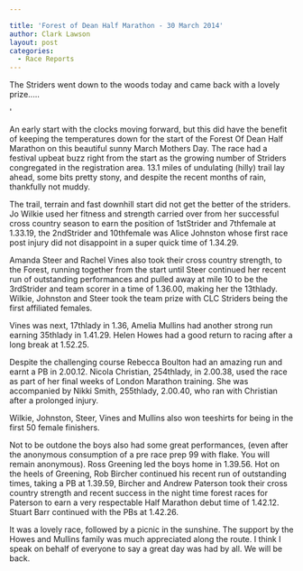 ```yaml
---

title: 'Forest of Dean Half Marathon - 30 March 2014'
author: Clark Lawson
layout: post
categories:
  - Race Reports
---
```


<p>The Striders went down to the woods today and came back with a lovely prize.....</p>'

An early start with the clocks moving forward, but this did have the benefit of keeping the temperatures down for the start of the Forest Of Dean Half Marathon on this beautiful sunny March Mothers Day. The race had a festival upbeat buzz right from the start as the growing number of Striders congregated in the registration area. 13.1 miles of undulating (hilly) trail lay ahead, some bits pretty stony, and despite the recent months of rain, thankfully not muddy.

The trail, terrain and fast downhill start did not get the better of the striders. Jo Wilkie used her fitness and strength carried over from her successful cross country season to earn the position of 1stStrider and 7thfemale at 1.33.19, the 2ndStrider and 10thfemale was Alice Johnston whose first race post injury did not disappoint in a super quick time of 1.34.29. 

Amanda Steer and Rachel Vines also took their cross country strength, to the Forest, running together from the start until Steer continued her recent run of outstanding performances and pulled away at mile 10 to be the 3rdStrider and team scorer in a time of 1.36.00, making her the 13thlady. Wilkie, Johnston and Steer took the team prize with CLC Striders being the first affiliated females.

Vines was next, 17thlady in 1.36, Amelia Mullins had another strong run earning 35thlady in 1.41.29. Helen Howes had a good return to racing after a long break at 1.52.25.

Despite the challenging course Rebecca Boulton had an amazing run and earnt a PB in 2.00.12. Nicola Christian, 254thlady, in 2.00.38, used the race as part of her final weeks of London Marathon training. She was accompanied by Nikki Smith, 255thlady, 2.00.40, who ran with Christian after a prolonged injury. 

Wilkie, Johnston, Steer, Vines and Mullins also won teeshirts for being in the first 50 female finishers. 

Not to be outdone the boys also had some great performances, (even after the anonymous consumption of a pre race prep 99 with flake. You will remain anonymous). Ross Greening led the boys home in 1.39.56. Hot on the heels of Greening, Rob Bircher continued his recent run of outstanding times, taking a PB at 1.39.59, Bircher and Andrew Paterson took their cross country strength and recent success in the night time forest races for Paterson to earn a very respectable Half Marathon debut time of 1.42.12. Stuart Barr continued with the PBs at 1.42.26.

It was a lovely race, followed by a picnic in the sunshine. The support by the Howes and Mullins family was much appreciated along the route. I think I speak on behalf of everyone to say a great day was had by all. We will be back.
